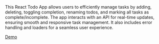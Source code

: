 This React Todo App allows users to efficiently manage tasks by adding, deleting, toggling completion, renaming todos, and marking all tasks as complete/incomplete. The app interacts with an API for real-time updates, ensuring smooth and responsive task management. It also includes error handling and loaders for a seamless user experience.

[Demo](https://save-v.github.io/react_todo-app/)
